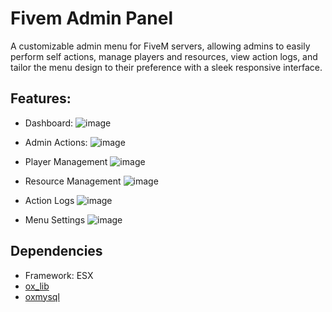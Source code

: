 # Fivem Admin Panel

A customizable admin menu for FiveM servers, allowing admins to easily perform self actions, manage players and resources, view action logs, and tailor the menu design to their preference with a sleek responsive interface.

## Features:

* Dashboard:
![image](https://github.com/user-attachments/assets/59e81951-fce3-4002-93c1-88086e4d1678)

* Admin Actions:
![image](https://github.com/user-attachments/assets/b301cdf7-9f2d-4a65-b2f4-60eed6f9034d)

* Player Management
![image](https://github.com/user-attachments/assets/71252cd5-392a-4ed6-9bb0-1950fbb634f8)

* Resource Management
![image](https://github.com/user-attachments/assets/8f3fb297-50d1-4045-9bba-ef140ff252fa)

* Action Logs
![image](https://github.com/user-attachments/assets/8ab9d359-ea90-4cbc-a9ec-23d642f4747a)

* Menu Settings
![image](https://github.com/user-attachments/assets/85d363a0-e965-4b4c-bf34-251198d26549)

## Dependencies
* Framework: ESX
* [ox_lib](https://github.com/overextended/ox_lib)
* [oxmysql](https://github.com/overextended/oxmysql)
